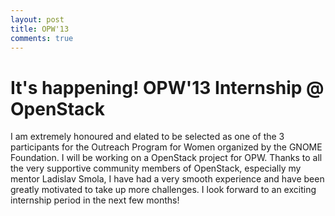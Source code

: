 ```yaml
---
layout: post
title: OPW'13 
comments: true
---
```

<h1>
<a name="its-happening-opw13-internship--openstack" class="anchor" href="#its-happening-opw13-internship--openstack"><span class="octicon octicon-link"></span></a>It's happening! OPW'13 Internship @ OpenStack</h1>

<p>I am extremely honoured and elated to be selected as one of the 3 participants for the Outreach Program for Women organized by the GNOME Foundation. I will be working on a OpenStack project for OPW.
Thanks to all the very supportive community members of OpenStack, especially my mentor Ladislav Smola, I have had a very smooth experience and have been greatly motivated to take up more challenges.
I look forward to an exciting internship period in the next few months!</p>
